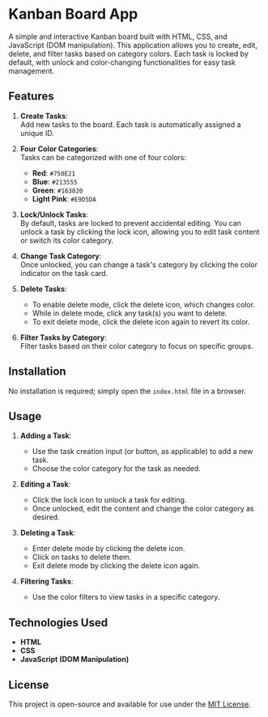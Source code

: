 
# Kanban Board App

A simple and interactive Kanban board built with HTML, CSS, and JavaScript (DOM manipulation). This application allows you to create, edit, delete, and filter tasks based on category colors. Each task is locked by default, with unlock and color-changing functionalities for easy task management.

## Features

1. **Create Tasks**:  
   Add new tasks to the board. Each task is automatically assigned a unique ID.

2. **Four Color Categories**:  
   Tasks can be categorized with one of four colors:
   - **Red**: `#750E21`
   - **Blue**: `#213555`
   - **Green**: `#163020`
   - **Light Pink**: `#E9D5DA`

3. **Lock/Unlock Tasks**:  
   By default, tasks are locked to prevent accidental editing. You can unlock a task by clicking the lock icon, allowing you to edit task content or switch its color category.

4. **Change Task Category**:  
   Once unlocked, you can change a task's category by clicking the color indicator on the task card.

5. **Delete Tasks**:  
   - To enable delete mode, click the delete icon, which changes color.
   - While in delete mode, click any task(s) you want to delete.
   - To exit delete mode, click the delete icon again to revert its color.

6. **Filter Tasks by Category**:  
   Filter tasks based on their color category to focus on specific groups.

## Installation

No installation is required; simply open the `index.html` file in a browser.

## Usage

1. **Adding a Task**:
   - Use the task creation input (or button, as applicable) to add a new task.
   - Choose the color category for the task as needed.

2. **Editing a Task**:
   - Click the lock icon to unlock a task for editing.
   - Once unlocked, edit the content and change the color category as desired.

3. **Deleting a Task**:
   - Enter delete mode by clicking the delete icon.
   - Click on tasks to delete them.
   - Exit delete mode by clicking the delete icon again.

4. **Filtering Tasks**:
   - Use the color filters to view tasks in a specific category.

## Technologies Used

- **HTML**
- **CSS**
- **JavaScript (DOM Manipulation)**

## License

This project is open-source and available for use under the [MIT License](LICENSE.md).
